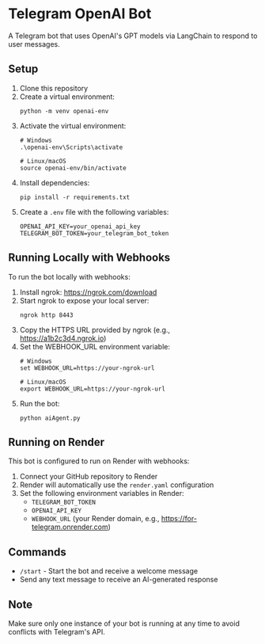 # Telegram OpenAI Bot

A Telegram bot that uses OpenAI's GPT models via LangChain to respond to user messages.

## Setup

1. Clone this repository
2. Create a virtual environment:
   ```
   python -m venv openai-env
   ```
3. Activate the virtual environment:
   ```
   # Windows
   .\openai-env\Scripts\activate
   
   # Linux/macOS
   source openai-env/bin/activate
   ```
4. Install dependencies:
   ```
   pip install -r requirements.txt
   ```
5. Create a `.env` file with the following variables:
   ```
   OPENAI_API_KEY=your_openai_api_key
   TELEGRAM_BOT_TOKEN=your_telegram_bot_token
   ```

## Running Locally with Webhooks

To run the bot locally with webhooks:

1. Install ngrok: https://ngrok.com/download
2. Start ngrok to expose your local server:
   ```
   ngrok http 8443
   ```
3. Copy the HTTPS URL provided by ngrok (e.g., https://a1b2c3d4.ngrok.io)
4. Set the WEBHOOK_URL environment variable:
   ```
   # Windows
   set WEBHOOK_URL=https://your-ngrok-url
   
   # Linux/macOS
   export WEBHOOK_URL=https://your-ngrok-url
   ```
5. Run the bot:
   ```
   python aiAgent.py
   ```

## Running on Render

This bot is configured to run on Render with webhooks:

1. Connect your GitHub repository to Render
2. Render will automatically use the `render.yaml` configuration
3. Set the following environment variables in Render:
   - `TELEGRAM_BOT_TOKEN`
   - `OPENAI_API_KEY`
   - `WEBHOOK_URL` (your Render domain, e.g., https://for-telegram.onrender.com)

## Commands

- `/start` - Start the bot and receive a welcome message
- Send any text message to receive an AI-generated response

## Note

Make sure only one instance of your bot is running at any time to avoid conflicts with Telegram's API.
